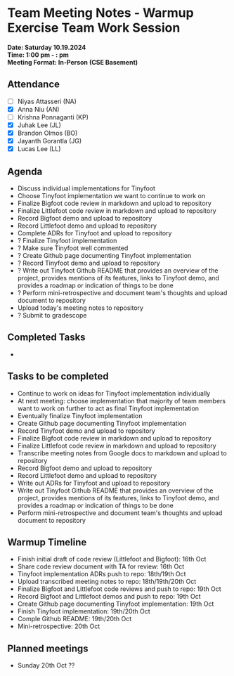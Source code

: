 # Team Meeting Notes - Warmup Exercise Team Work Session

**Date: Saturday 10.19.2024**\
**Time: 1:00 pm - __:__ pm**\
**Meeting Format: In-Person (CSE Basement)**

## Attendance

- [ ] Niyas Attasseri (NA)
- [x] Anna Niu (AN)
- [ ] Krishna Ponnaganti (KP)
- [x] Juhak Lee (JL)
- [x] Brandon Olmos (BO)
- [x] Jayanth Gorantla (JG)
- [x] Lucas Lee (LL)

## Agenda

- Discuss individual implementations for Tinyfoot
- Choose Tinyfoot implementation we want to continue to work on
- Finalize Bigfoot code review in markdown and upload to repository
- Finalize Littlefoot code review in markdown and upload to repository
- Record Bigfoot demo and upload to repository
- Record Littlefoot demo and upload to repository
- Complete ADRs for Tinyfoot and upload to repository
- ? Finalize Tinyfoot implementation
- ? Make sure Tinyfoot well commented
- ? Create Github page documenting Tinyfoot implementation
- ? Record Tinyfoot demo and upload to repository
- ? Write out Tinyfoot Github README that provides an overview of the project, provides mentions of its features, links to Tinyfoot demo, and provides a roadmap or indication of things to be done
- ? Perform mini-retrospective and document team's thoughts and upload document to repository
- Upload today's meeting notes to repository
- ? Submit to gradescope

## Completed Tasks

- 

## Tasks to be completed

- Continue to work on ideas for Tinyfoot implementation individually
- At next meeting: choose implementation that majority of team members want to work on further to act as final Tinyfoot implementation
- Eventually finalize Tinyfoot implementation
- Create Github page documenting Tinyfoot implementation
- Record Tinyfoot demo and upload to repository
- Finalize Bigfoot code review in markdown and upload to repository
- Finalize Littlefoot code review in markdown and upload to repository
- Transcribe meeting notes from Google docs to markdown and upload to repository
- Record Bigfoot demo and upload to repository
- Record Littlefoot demo and upload to repository
- Write out ADRs for Tinyfoot and upload to repository
- Write out Tinyfoot Github README that provides an overview of the project, provides mentions of its features, links to Tinyfoot demo, and provides a roadmap or indication of things to be done
- Perform mini-retrospective and document team's thoughts and upload document to repository

## Warmup Timeline

- Finish initial draft of code review (Littlefoot and Bigfoot): 16th Oct
- Share code review document with TA for review: 16th Oct
- Tinyfoot implementation ADRs push to repo: 18th/19th Oct
- Upload transcribed meeting notes to repo: 18th/19th/20th Oct
- Finalize Bigfoot and Littlefoot code reviews and push to repo: 19th Oct
- Record Bigfoot and Littlefoot demos and push to repo: 19th Oct
- Create Github page documenting Tinyfoot implementation: 19th Oct
- Finish Tinyfoot implementation: 19th/20th Oct
- Comple Github README: 19th/20th Oct
- Mini-retrospective: 20th Oct

## Planned meetings

- Sunday 20th Oct ??